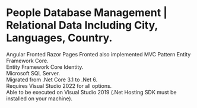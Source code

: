 # People Database Management | Relational Data Including City, Languages, Country.
Angular Fronted
Razor Pages Fronted also implemented
MVC Pattern
Entity Framework Core.<br/>
Entity Framework Core Identity.<br/>
Microsoft SQL Server.<br/>
Migrated from .Net Core 3.1 to .Net 6.<br/>
Requires Visual Studio 2022 for all options.<br/>
Able to be executed on Visual Studio 2019 (.Net Hosting SDK must be installed on your machine).<br/>


